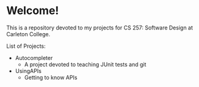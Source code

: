 # Welcome!

This is a repository devoted to my projects for CS 257: Software Design at Carleton College.

List of Projects:

* Autocompleter
	* A project devoted to teaching JUnit tests and git
* UsingAPIs
	* Getting to know APIs
